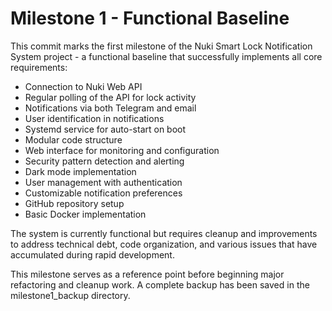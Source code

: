 # Milestone 1 - Functional Baseline

This commit marks the first milestone of the Nuki Smart Lock Notification System project - a functional baseline that successfully implements all core requirements:

- Connection to Nuki Web API
- Regular polling of the API for lock activity
- Notifications via both Telegram and email
- User identification in notifications
- Systemd service for auto-start on boot
- Modular code structure
- Web interface for monitoring and configuration
- Security pattern detection and alerting
- Dark mode implementation
- User management with authentication
- Customizable notification preferences
- GitHub repository setup
- Basic Docker implementation

The system is currently functional but requires cleanup and improvements to address technical debt, code organization, and various issues that have accumulated during rapid development.

This milestone serves as a reference point before beginning major refactoring and cleanup work. A complete backup has been saved in the milestone1_backup directory.
